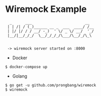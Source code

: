 # Wiremock Example

```
  _      ___                        __  
 | | /| / (_)______ __ _  ___  ____/ /__
 | |/ |/ / / __/ -_)  ' \/ _ \/ __/  '_/
 |__/|__/_/_/  \__/_/_/_/\___/\__/_/\_\


 -> wiremock server started on :8000

```

- Docker

```
$ docker-compose up
```

- Golang

```
$ go get -u github.com/prongbang/wiremock
$ wiremock
```
